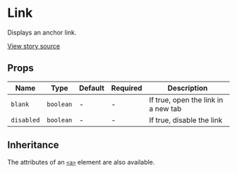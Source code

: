 # Link

Displays an anchor link.

[View story source](https://github.com/balena-io-modules/rendition/blob/master/src/stories/Typography.js)

## Props

| Name   | Type   | Default   | Required   | Description   |
| ------ | ------ | --------- | ---------- | ------------- |
| `blank`  | `boolean` | - | - | If true, open the link in a new tab |
| `disabled`  | `boolean` | - | - | If true, disable the link |

## Inheritance

The attributes of an [`<a>`][1] element are also available.

[1]: https://developer.mozilla.org/en-US/docs/Web/HTML/Element/a

